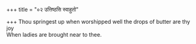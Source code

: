 +++
title = "०२ उत्तिष्ठसि स्वाहुतो"

+++
Thou springest up when worshipped well the drops of butter are thy joy  
     When ladies are brought near to thee.